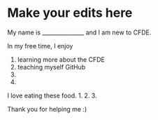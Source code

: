 # Make your edits here

My name is _______________ and I am new to CFDE.


In my free time, I enjoy 
1) learning more about the CFDE
2) teaching myself GitHub 
3) 
4)


I love eating these food.
1.
2.
3.


Thank you for helping me :) 

